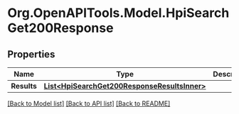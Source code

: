 # Org.OpenAPITools.Model.HpiSearchGet200Response

## Properties

Name | Type | Description | Notes
------------ | ------------- | ------------- | -------------
**Results** | [**List&lt;HpiSearchGet200ResponseResultsInner&gt;**](HpiSearchGet200ResponseResultsInner.md) |  | [optional] 

[[Back to Model list]](../../README.md#documentation-for-models) [[Back to API list]](../../README.md#documentation-for-api-endpoints) [[Back to README]](../../README.md)

